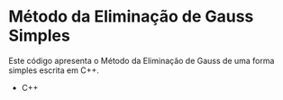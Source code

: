 # Método da Eliminação de Gauss Simples

Este código apresenta o Método da Eliminação de Gauss de uma forma simples escrita em C++.

- C++
